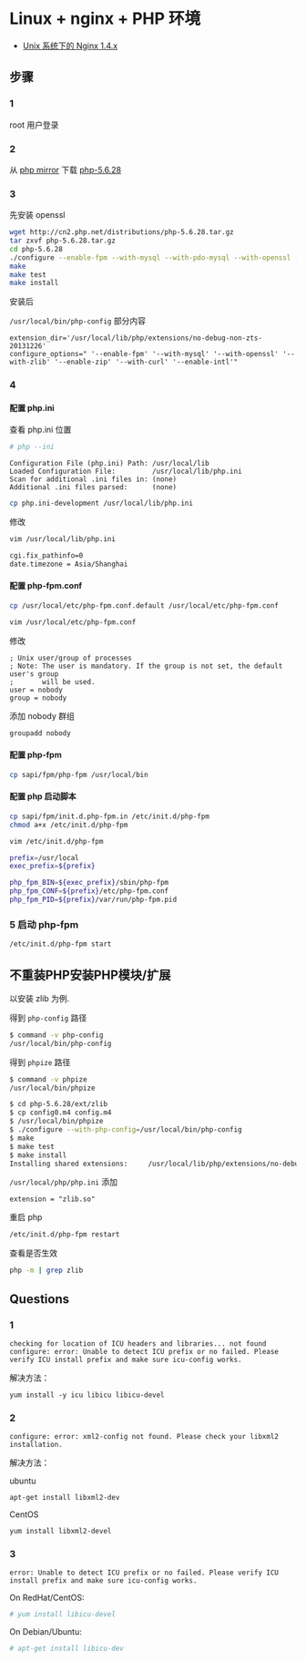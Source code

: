 # Linux + nginx + PHP 环境

* [Unix 系统下的 Nginx 1.4.x](http://php.net/manual/zh/install.unix.nginx.php)

## 步骤

### 1

root 用户登录

### 2

从 [php mirror](http://php.net/get/php-5.6.28.tar.gz/from/a/mirror) 下载 [php-5.6.28](http://cn2.php.net/distributions/php-5.6.28.tar.gz)

### 3

先安装 openssl

```sh
wget http://cn2.php.net/distributions/php-5.6.28.tar.gz
tar zxvf php-5.6.28.tar.gz
cd php-5.6.28
./configure --enable-fpm --with-mysql --with-pdo-mysql --with-openssl --with-zlib --enable-zip --with-curl --enable-intl --enable-mbstring
make
make test
make install
```

安装后

`/usr/local/bin/php-config` 部分内容

```
extension_dir='/usr/local/lib/php/extensions/no-debug-non-zts-20131226'
configure_options=" '--enable-fpm' '--with-mysql' '--with-openssl' '--with-zlib' '--enable-zip' '--with-curl' '--enable-intl'"
```

### 4

#### 配置 php.ini

查看 php.ini 位置

```sh
# php --ini
```

```
Configuration File (php.ini) Path: /usr/local/lib
Loaded Configuration File:         /usr/local/lib/php.ini
Scan for additional .ini files in: (none)
Additional .ini files parsed:      (none)
```

```sh
cp php.ini-development /usr/local/lib/php.ini
```

修改

```sh
vim /usr/local/lib/php.ini
```

```sh
cgi.fix_pathinfo=0
date.timezone = Asia/Shanghai
```

#### 配置 php-fpm.conf

```sh
cp /usr/local/etc/php-fpm.conf.default /usr/local/etc/php-fpm.conf
```

```sh
vim /usr/local/etc/php-fpm.conf
```

修改

```
; Unix user/group of processes
; Note: The user is mandatory. If the group is not set, the default user's group
;       will be used.
user = nobody
group = nobody
```

添加 nobody 群组

```sh
groupadd nobody
```

#### 配置 php-fpm

```sh
cp sapi/fpm/php-fpm /usr/local/bin
```

#### 配置 php 启动脚本

```sh
cp sapi/fpm/init.d.php-fpm.in /etc/init.d/php-fpm
chmod a+x /etc/init.d/php-fpm
```

```sh
vim /etc/init.d/php-fpm
```

```sh
prefix=/usr/local
exec_prefix=${prefix}

php_fpm_BIN=${exec_prefix}/sbin/php-fpm
php_fpm_CONF=${prefix}/etc/php-fpm.conf
php_fpm_PID=${prefix}/var/run/php-fpm.pid
```

### 5 启动 php-fpm

```sh
/etc/init.d/php-fpm start
```

## 不重装PHP安装PHP模块/扩展

以安装 zlib 为例.

得到 `php-config` 路径

```sh
$ command -v php-config
/usr/local/bin/php-config
```

得到 `phpize` 路径

```sh
$ command -v phpize
/usr/local/bin/phpize
```

```sh
$ cd php-5.6.28/ext/zlib
$ cp config0.m4 config.m4
$ /usr/local/bin/phpize
$ ./configure --with-php-config=/usr/local/bin/php-config
$ make
$ make test
$ make install
Installing shared extensions:     /usr/local/lib/php/extensions/no-debug-non-zts-20131226/
```

`/usr/local/php/php.ini` 添加

```
extension = "zlib.so"
```

重启 php

```sh
/etc/init.d/php-fpm restart
```

查看是否生效

```sh
php -m | grep zlib
```

## Questions

### 1

```
checking for location of ICU headers and libraries... not found
configure: error: Unable to detect ICU prefix or no failed. Please verify ICU install prefix and make sure icu-config works.
```

解决方法：

```
yum install -y icu libicu libicu-devel
```

### 2

```
configure: error: xml2-config not found. Please check your libxml2 installation.
```

解决方法：

ubuntu

```
apt-get install libxml2-dev
```

CentOS

```
yum install libxml2-devel
```

### 3

```
error: Unable to detect ICU prefix or no failed. Please verify ICU install prefix and make sure icu-config works.
```

On RedHat/CentOS:

```sh
# yum install libicu-devel
```

On Debian/Ubuntu:

```sh
# apt-get install libicu-dev
```
